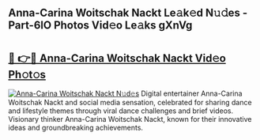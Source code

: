 ## Anna-Carina Woitschak Nackt Le𝚊k𝚎d N𝚞𝚍es - Part-6lO Photos Vid𝚎o Le𝚊ks gXnVg

# <h2><a href="http://fb9t2i8.evod.top/?m=Anna-Carina+Woitschak+Nackt">🔗 👉🔴 Anna-Carina Woitschak Nackt Vid𝚎o Ph𝚘t𝚘s</a></h2>

[![Anna-Carina Woitschak Nackt N𝚞d𝚎s](https://i.imgur.com/8V9OHl7.gif)](http://fb9t2i8.evod.top/?m=Anna-Carina+Woitschak+Nackt)
Digital entertainer Anna-Carina Woitschak Nackt and social media sensation, celebrated for sharing dance and lifestyle themes through viral dance challenges and brief videos. Visionary thinker Anna-Carina Woitschak Nackt, known for their innovative ideas and groundbreaking achievements. 
